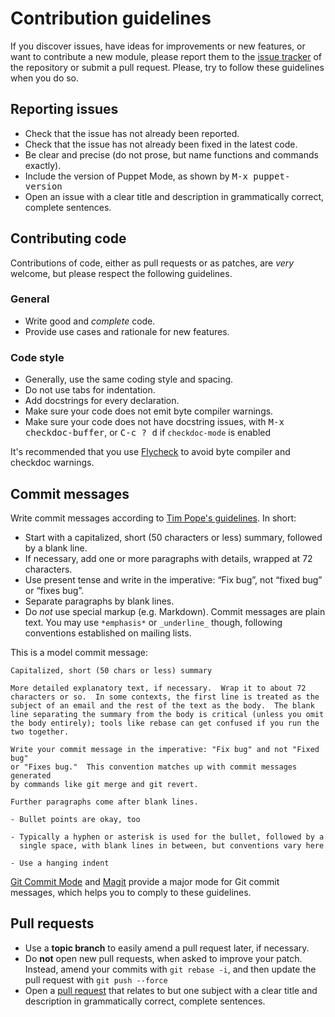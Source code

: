 Contribution guidelines
=======================

If you discover issues, have ideas for improvements or new features, or want to
contribute a new module, please report them to the [issue tracker][] of the
repository or submit a pull request. Please, try to follow these guidelines when
you do so.

Reporting issues
----------------

- Check that the issue has not already been reported.
- Check that the issue has not already been fixed in the latest code.
- Be clear and precise (do not prose, but name functions and commands exactly).
- Include the version of Puppet Mode, as shown by <kbd>M-x
  puppet-version</kbd>
- Open an issue with a clear title and description in grammatically correct,
  complete sentences.

Contributing code
-----------------

Contributions of code, either as pull requests or as patches, are *very*
welcome, but please respect the following guidelines.

### General

- Write good and *complete* code.
- Provide use cases and rationale for new features.

### Code style

- Generally, use the same coding style and spacing.
- Do not use tabs for indentation.
- Add docstrings for every declaration.
- Make sure your code does not emit byte compiler warnings.
- Make sure your code does not have docstring issues, with <kbd>M-x
  checkdoc-buffer</kbd>, or <kbd>C-c ? d</kbd> if `checkdoc-mode` is enabled

It's recommended that you use [Flycheck][] to avoid byte compiler and checkdoc
warnings.

Commit messages
---------------

Write commit messages according to [Tim Pope's guidelines][guidelines]. In
short:

- Start with a capitalized, short (50 characters or less) summary, followed by a
  blank line.
- If necessary, add one or more paragraphs with details, wrapped at 72
  characters.
- Use present tense and write in the imperative: “Fix bug”, not “fixed bug” or
  “fixes bug”.
- Separate paragraphs by blank lines.
- Do *not* use special markup (e.g. Markdown).  Commit messages are plain text.
  You may use ``*emphasis*`` or ``_underline_`` though, following conventions
  established on mailing lists.

This is a model commit message:

    Capitalized, short (50 chars or less) summary

    More detailed explanatory text, if necessary.  Wrap it to about 72
    characters or so.  In some contexts, the first line is treated as the
    subject of an email and the rest of the text as the body.  The blank
    line separating the summary from the body is critical (unless you omit
    the body entirely); tools like rebase can get confused if you run the
    two together.

    Write your commit message in the imperative: "Fix bug" and not "Fixed bug"
    or "Fixes bug."  This convention matches up with commit messages generated
    by commands like git merge and git revert.

    Further paragraphs come after blank lines.

    - Bullet points are okay, too

    - Typically a hyphen or asterisk is used for the bullet, followed by a
      single space, with blank lines in between, but conventions vary here

    - Use a hanging indent

[Git Commit Mode][] and [Magit][] provide a major mode for Git commit messages,
which helps you to comply to these guidelines.

Pull requests
-------------

- Use a **topic branch** to easily amend a pull request later, if necessary.
- Do **not** open new pull requests, when asked to improve your patch.  Instead,
  amend your commits with `git rebase -i`, and then update the pull request with
  `git push --force`
- Open a [pull request][] that relates to but one subject with a clear title and
  description in grammatically correct, complete sentences.

[issue tracker]: https://github.com/voxpupuli/puppet-mode/issues
[Flycheck]: http://www.flycheck.org
[guidelines]: http://tbaggery.com/2008/04/19/a-note-about-git-commit-messages.html
[Git Commit Mode]: https://github.com/magit/git-modes/
[Magit]: https://github.com/magit/magit/
[pull request]: https://help.github.com/articles/using-pull-requests
